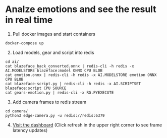 # Analze emotions and see the result in real time

1. Pull docker images and start containers

```
docker-compose up
```

2. Load models, gear and script into redis
```
cd ai/
cat blazeface_back_converted.onnx | redis-cli -h redis -x AI.MODELSTORE blazeface:model ONNX CPU BLOB
cat emotion.onnx | redis-cli -h redis -x AI.MODELSTORE emotion ONNX CPU BLOB
cat blazeface-script.py | redis-cli -h redis -x AI.SCRIPTSET blazeface:script CPU SOURCE
cat gears-emotion.py | redis-cli -x RG.PYEXECUTE
```

3. Add camera frames to redis stream

```
cd camera/
python3 edge-camera.py -u redis://redis:6379
```
4. [Visit the dashboard](http://localhost:3000/d/DtsbVE3Mk/camera-processing?orgId=1) (Click refresh in the upper right corner to see frame latency updates)
